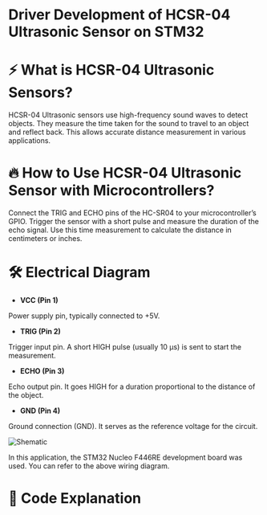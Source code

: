 # Driver Development of HCSR-04 Ultrasonic Sensor on STM32 

# ⚡ What is HCSR-04 Ultrasonic Sensors?

HCSR-04 Ultrasonic sensors use high-frequency sound waves to detect objects. They measure the time taken for the sound to travel to an object and reflect back. This allows accurate distance measurement in various applications.

# 🔥 How to Use HCSR-04 Ultrasonic Sensor with Microcontrollers?

Connect the TRIG and ECHO pins of the HC-SR04 to your microcontroller’s GPIO. Trigger the sensor with a short pulse and measure the duration of the echo signal. Use this time measurement to calculate the distance in centimeters or inches.

# 🛠️ Electrical Diagram

- **VCC (Pin 1)**  

Power supply pin, typically connected to +5V.

- **TRIG (Pin 2)**  

Trigger input pin. A short HIGH pulse (usually 10 µs) is sent to start the measurement.

- **ECHO (Pin 3)**  

Echo output pin. It goes HIGH for a duration proportional to the distance of the object.

- **GND (Pin 4)**  

Ground connection (GND). It serves as the reference voltage for the circuit.

![Shematic](images/shematic.JPG)

In this application, the STM32 Nucleo F446RE development board was used. You can refer to the above wiring diagram.

# 🚀 Code Explanation